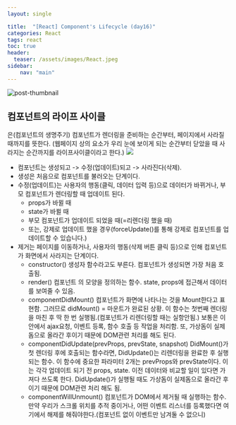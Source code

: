 ```yaml
--- 
layout: single 

title:  "[React] Component's Lifecycle (day16)" 
categories: React
tags: react
toc: true
header:
  teaser: /assets/images/React.jpeg
sidebar: 
    nav: "main"
---
```


![post-thumbnail](https://velog.velcdn.com/images/danchoi/post/ad401ad2-d404-4284-9f51-c1ba0239207a/image.jpeg)

## 컴포넌트의 라이프 사이클
은(컴포넌트의 생명주기) 컴포넌트가 렌더링을 준비하는 순간부터, 페이지에서 사라질 때까지를 뜻한다.
(웹페이지 상의 요소가 우리 눈에 보이게 되는 순간부터 닫았을 때 사라지는 순간까지를 라이프사이클이라고 한다.)
![](https://velog.velcdn.com/images/danchoi/post/6c10c549-702f-4763-be73-8cfd3a0a07fa/image.png)

- 컴포넌트는 생성되고 -> 수정(업데이트)되고 -> 사라진다(삭제).
- 생성은 처음으로 컴포넌트를 불러오는 단계이다.
- 수정(업데이트)는 사용자의 행동(클릭, 데이터 입력 등)으로 데이터가 바뀌거나, 부모 컴포넌트가 렌더링할 때 업데이트 된다.
  - props가 바뀔 때
  - state가 바뀔 때
  - 부모 컴포넌트가 업데이트 되었을 때(=리렌더링 했을 때)
  - 또는, 강제로 업데이트 했을 경우(forceUpdate()를 통해 강제로 컴포넌트를 업데이트할 수 있습니다.)
- 제거는 페이지를 이동하거나, 사용자의 행동(삭제 버튼 클릭 등)으로 인해 컴포넌트가 화면에서 사라지는 단계이다.
   - constructor()
   생성자 함수라고도 부른다. 컴포넌트가 생성되면 가장 처음 호출됨.
   - render()
   컴포넌트 의 모양을 정의하는 함수.
   state, props에 접근해서 데이터를 보여줄 수 있음.
   - componentDidMount()
   컴포넌트가 화면에 나타나는 것을 Mount한다고 표현함. 그러므로 didMount() = 마운트가 완료된 상황.
   이 함수는 첫번째 렌더링을 마친 후 딱 한 번 실행됨.(컴포넌트가 리렌더링할 때는 실항안됨.)
  보통은 이 안에서 ajax요청, 이벤트 등록, 함수 호출 등 작업을 처리함. 또, 가상돔이 실제돔으로 올라간 후이기 때문에 DOM관련 처리를 해도 된다.
  - componentDidUpdate(prevProps, prevState, snapshot)
  DidMount()가 첫 렌더링 후에 호출되는 함수라면, DidUpdate()는 리렌더링을 완료한 후 실행되는 함수.
	이 함수에 중요한 파라미터 2개는 prevProps와 prevState이다. 이는 각각 업데이트 되기 전 props, state. 이전 데이터와 비교할 일이 있다면 가져다 쓰도록 한다. DidUpdate()가 실행될 때도 가상돔이 실제돔으로 올라간 후이기 때문에 DOM관련 처리 해도 됨.
   - componentWillUnmount()
   컴포넌트가 DOM에서 제거될 때 실행하는 함수.
    만약 우리가 스크롤 위치를 추적 중이거나, 어떤 이벤트 리스너를 등록했다면 여기에서 해제를 해줘야한다.(컴포넌트 없이 이벤트만 남겨둘 수 없으니)

